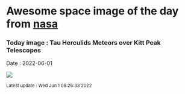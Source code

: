 
# Awesome space image of the day from [nasa](https://api.nasa.gov/)

### Today image : Tau Herculids Meteors over Kitt Peak Telescopes

Date : 2022-06-01


![](https://apod.nasa.gov/apod/image/2206/TauHerMeteors_Lyu_1080.jpg)

<small>Latest update : Wed Jun  1 08:26:33 2022</small>


